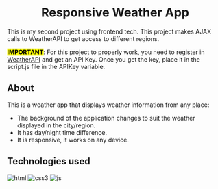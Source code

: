 
<h1 align="center">Responsive Weather App</h1>
This is my second project using frontend tech. This project makes AJAX calls to WeatherAPI to get access to different regions.

<mark>**IMPORTANT**</mark>: For this project to properly work, you need to register in <a href="https://www.weatherapi.com/" target="_blank">WeatherAPI</a> and get an API Key. Once you get the key, place it in the script.js file in the APIKey variable.

## About
This is a weather app that displays weather information from any place:
* The background of the application changes to suit the weather displayed in the city/region.
* It has day/night time difference.
* It is responsive, it works on any device.

## Technologies used
![html](https://github.com/acevedoseba97/weather-app/assets/117867239/1afef04c-c634-46ba-bd1f-0cb788118f54)
![css3](https://github.com/acevedoseba97/weather-app/assets/117867239/d78a11df-a991-47ad-9b59-faa8fe5c80e7)
![js](https://github.com/acevedoseba97/weather-app/assets/117867239/9d969151-7b56-4177-83cf-cbed7534b1af)

